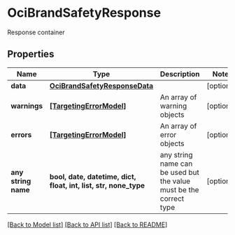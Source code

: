 # OciBrandSafetyResponse

Response container

## Properties
Name | Type | Description | Notes
------------ | ------------- | ------------- | -------------
**data** | [**OciBrandSafetyResponseData**](OciBrandSafetyResponseData.md) |  | [optional] 
**warnings** | [**[TargetingErrorModel]**](TargetingErrorModel.md) | An array of warning objects | [optional] 
**errors** | [**[TargetingErrorModel]**](TargetingErrorModel.md) | An array of error objects | [optional] 
**any string name** | **bool, date, datetime, dict, float, int, list, str, none_type** | any string name can be used but the value must be the correct type | [optional]

[[Back to Model list]](../README.md#documentation-for-models) [[Back to API list]](../README.md#documentation-for-api-endpoints) [[Back to README]](../README.md)


